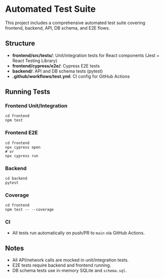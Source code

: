 # Automated Test Suite

This project includes a comprehensive automated test suite covering frontend, backend, API, DB schema, and E2E flows.

## Structure

- **frontend/src/**tests**/**: Unit/integration tests for React components (Jest + React Testing Library)
- **frontend/cypress/e2e/**: Cypress E2E tests
- **backend/**: API and DB schema tests (pytest)
- **.github/workflows/test.yml**: CI config for GitHub Actions

## Running Tests

### Frontend Unit/Integration

```
cd frontend
npm test
```

### Frontend E2E

```
cd frontend
npx cypress open
# or
npx cypress run
```

### Backend

```
cd backend
pytest
```

### Coverage

```
cd frontend
npm test -- --coverage
```

### CI

- All tests run automatically on push/PR to `main` via GitHub Actions.

## Notes

- All API/network calls are mocked in unit/integration tests.
- E2E tests require backend and frontend running.
- DB schema tests use in-memory SQLite and `schema.sql`.
